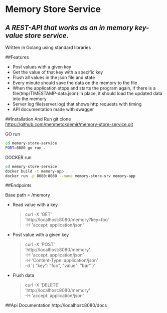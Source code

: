 # Memory Store Service
## _A REST-API that works as an in memory key-value store service._

Written in Golang using standard libraries

##Features
 - Post values with a given key
 - Get the value of that key with a specific key
 - Flush all values in the json file and state
 - Every minute should save the data on the memory to the file
 - When the application stops and starts the program again, if there is a file(tmp/TIMESTAMP-data.json) in place, it should load the updated data into the memory
 - Server log file(server.log) that shows http requests with timing
 - API documentation made with swagger

##Installation And Run 
git clone https://github.com/mehmetokdemir/memory-store-service.git

GO run 
   ```sh
cd memory-store-service
PORT=8080 go run .
```

DOCKER run
   ```sh
cd memory-store-service
docker build -t memory-app .
docker run -p 8080:8080 --name memory-store-srv memory-app 
```



##Endpoints

Base path = /memory
- Read value with a key
    > curl -X 'GET' \
  'http://localhost:8080/memory?key=foo' \
  -H 'accept: application/json'
- Post value with a given key
    >curl -X 'POST' \
  'http://localhost:8080/memory' \
  -H 'accept: application/json' \
  -H 'Content-Type: application/json' \
  -d '{
  "key": "foo",
  "value": "bar"
  }'
- Flush data
    > curl -X 'DELETE' \
  'http://localhost:8080/memory' \
  -H 'accept: application/json'
  

##Api Documentation
    http://localhost:8080/docs